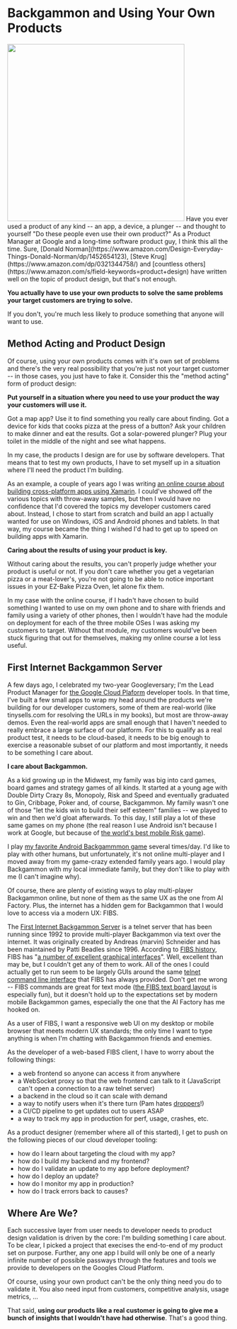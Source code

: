 # Backgammon and Using Your Own Products
<img src="http://sellsbrothers.com/public/post-images/fibs-logo.png" class="main-blog-image" style="width: 400px" />
Have you ever used a product of any kind -- an app, a device, a plunger -- and thought to yourself "Do these people even use their own product?" As a Product Manager at Google and a long-time software product guy, I think this all the time. Sure, [Donald Norman](https://www.amazon.com/Design-Everyday-Things-Donald-Norman/dp/1452654123), [Steve Krug](https://www.amazon.com/dp/0321344758/) and [countless others](https://www.amazon.com/s/field-keywords=product+design) have written well on the topic of product design, but that's not enough.

**You actually have to use your own products to solve the same problems your target customers are trying to solve.**

If you don't, you're much less likely to produce something that anyone will want to use.

## Method Acting and Product Design
Of course, using your own products comes with it's own set of problems and there's the very real possibility that you're just not your target customer -- in those cases, you just have to fake it. Consider this the "method acting" form of product design:

**Put yourself in a situation where you need to use your product the way your customers will use it.**

Got a map app? Use it to find something you really care about finding. Got a device for kids that cooks pizza at the press of a button? Ask your children to make dinner and eat the results. Got a solar-powered plunger? Plug your toilet in the middle of the night and see what happens.

In my case, the products I design are for use by software developers. That means that to test my own products, I have to set myself up in a situation where I'll need the product I'm building.

As an example, a couple of years ago I was writing [an online course about building cross-platform apps using Xamarin](http://my.safaribooksonline.com/video/programming/mobile/9780134052144). I could've showed off the various topics with throw-away samples, but then I would have no confidence that I'd covered the topics my developer customers cared about. Instead, I chose to start from scratch and build an app I actually wanted for use on Windows, iOS and Android phones and tablets. In that way, my course became the thing I wished I'd had to get up to speed on building apps with Xamarin.

**Caring about the results of using your product is key.**

Without caring about the results, you can't properly judge whether your product is useful or not. If you don't care whether you get a vegetarian pizza or a meat-lover's, you're not going to be able to notice important issues in your EZ-Bake Pizza Oven, let alone fix them.

In my case with the online course, if I hadn't have chosen to build something I wanted to use on my own phone and to share with friends and family using a variety of other phones, then I wouldn't have had the module on deployment for each of the three mobile OSes I was asking my customers to target. Without that module, my customers would've been stuck figuring that out for themselves, making my online course a lot less useful.

## First Internet Backgammon Server
A few days ago, I celebrated my two-year Googleversary; I'm the Lead Product Manager for [the Google Cloud Plaform](http://cloud.google.com) developer tools. In that time, I've built a few small apps to wrap my head around the products we're building for our developer customers, some of them are real-world (like tinysells.com for resolving the URLs in my books), but most are throw-away demos. Even the real-world apps are small enough that I haven't needed to really embrace a large surface of our platform. For this to qualify as a real product test, it needs to be cloud-based, it needs to be big enough to exercise a reasonable subset of our platform and most importantly, it needs to be something I care about.

**I care about Backgammon.**

As a kid growing up in the Midwest, my family was big into card games, board games and strategy games of all kinds. It started at a young age with Double Dirty Crazy 8s, Monopoly, Risk and Speed and eventually graduated to Gin, Cribbage, Poker and, of course, Backgammon. My family wasn't one of those "let the kids win to build their self esteem" families -- we played to win and then we'd gloat afterwards. To this day, I still play a lot of these same games on my phone (the real reason I use Android isn't because I work at Google, but because of [the world's best mobile Risk game](https://play.google.com/store/apps/details?id=com.game.drisk)).

I play [my favorite Android Backgammmon game](https://play.google.com/store/apps/details?id=uk.co.aifactory.backgammonfree) several times/day. I'd like to play with other humans, but unfortunately, it's not online multi-player and I moved away from my game-crazy extended family years ago. I would play Backgammon with my local immediate family, but they don't like to play with me (I can't imagine why).

Of course, there are plenty of existing ways to play multi-player Backgammon online, but none of them as the same UX as the one from AI Factory. Plus, the internet has a hidden gem for Backgammon that I would love to access via a modern UX: FIBS.

The [First Internet Backgammon Server](http://fibs.com) is a telnet server that has been running since 1992 to provide multi-player Backgammon via text over the internet. It was originally created by Andreas (marvin) Schneider and has been maintained by Patti Beadles since 1996. According to [FIBS history](http://www.fibs.com/guide.html#history), FIBS has "[a number of excellent graphical interfaces](http://www.fibs.com/connecting.html)". Well, excellent than may be, but I couldn't get any of them to work. All of the ones I could actually get to run seem to be largely GUIs around the same [telnet command line interface](http://www.fibs.com/CommandReference/index.html) that FIBS has always provided. Don't get me wrong -- FIBS commands are great for text mode ([the FIBS text board layout](http://www.fibs.com/fibs_interface.html#board_state) is especially fun), but it doesn't hold up to the expectations set by modern mobile Backgammon games, especially the one that the AI Factory has me hooked on.

As a user of FIBS, I want a responsive web UI on my desktop or mobile browser that meets modern UX standards; the only time I want to type anything is when I'm chatting with Backgammon friends and enemies.

As the developer of a web-based FIBS client, I have to worry about the following things:
- a web frontend so anyone can access it from anywhere
- a WebSocket proxy so that the web frontend can talk to it (JavaScript can't open a connection to a raw telnet server)
- a backend in the cloud so it can scale with demand
- a way to notify users when it's there turn (Pam hates [droppers](http://www.fibs.com/guide.html#community)!)
- a CI/CD pipeline to get updates out to users ASAP
- a way to track my app in production for perf, usage, crashes, etc.

As a product designer (remember where all of this started), I get to push on the following pieces of our cloud developer tooling:
- how do I learn about targeting the cloud with my app?
- how do I build my backend and my frontend?
- how do I validate an update to my app before deployment?
- how do I deploy an update?
- how do I monitor my app in production?
- how do I track errors back to causes?

## Where Are We?
Each successive layer from user needs to developer needs to product design validation is driven by the core: I'm building something I care about. To be clear, I picked a project that execises the end-to-end of my product set on purpose. Further, any one app I build will only be one of a nearly infinite number of possible passways through the features and tools we provide to developers on the Googles Cloud Platform.

Of course, using your own product can't be the only thing need you do to validate it. You also need input from customers, competitive analysis, usage metrics, ...

That said, **using our products like a real customer is going to give me a bunch of insights that I wouldn't have had otherwise**. That's a good thing.